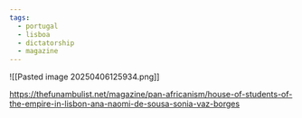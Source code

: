 ```yaml
---
tags:
  - portugal
  - lisboa
  - dictatorship
  - magazine
---
```


![[Pasted image 20250406125934.png]]

https://thefunambulist.net/magazine/pan-africanism/house-of-students-of-the-empire-in-lisbon-ana-naomi-de-sousa-sonia-vaz-borges